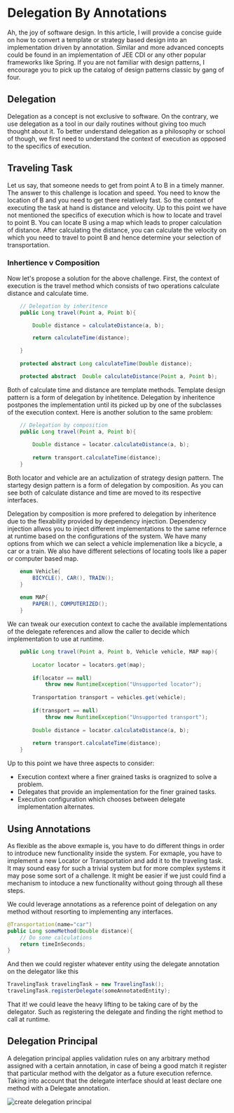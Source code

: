 # Delegation By Annotations

Ah, the joy of software design. In this article, I will provide a concise guide on how to convert a template or strategy based design into an implementation driven by annotation. Similar and more advanced concepts could be found in an implementation of JEE CDI or any other popular frameworks like Spring. If you are not familiar with design patterns, I encourage you to pick up the catalog of design patterns classic by gang of four.

## Delegation

Delegation as a concept is not exclusive to software. On the contrary, we use delegation as a tool in our daily routines without giving too much thought about it. To better understand delegation as a philosophy or school of though, we first need to understand the context of execution as opposed to the specifics of execution. 

## Traveling Task

Let us say, that someone needs to get from point A to B in a timely manner. The answer to this challenge is location and speed. You need to know the location of B and you need to get there relatively fast. So the context of executing the task at hand is distance and velocity. Up to this point we have not mentioned the specifics of execution which is how to locate and travel to point B. You can locate B using a map which leads to proper calculation of distance. After calculating the distance, you can calculate the velocity on which you need to travel to point B and hence determine your selection of transportation.

### Inhertience v Composition

Now let's propose a solution for the above challenge. First, the context of execution is the travel method which consists of two operations calculate distance and calculate time. 

```java
	// Delegation by inheritence
	public Long travel(Point a, Point b){

		Double distance = calculateDistance(a, b);

		return calculateTime(distance);

	}
	
	protected abstract Long calculateTime(Double distance);

	protected abstract  Double calculateDistance(Point a, Point b);
```
Both of calculate time and distance are template methods. Template design pattern is a form of delegation by inhetitence. Delegation by inheritence postpones the implementation until its picked up by one of the subclasses of the execution context. Here is another solution to the same problem:

```java
	// Delegation by composition
	public Long travel(Point a, Point b){
		 
		Double distance = locator.calculateDistance(a, b);
		
		return transport.calculateTime(distance);
	}
```

Both locator and vehicle are an actulization of strategy design pattern. The startegy design pattern is a form of delegation by composition. As you can see both of calculate distance and time are moved to its respective interfaces. 

Delegation by composition is more prefered to delegation by inheritence due to the flexability provided by dependency injection. Dependency injection allwos you to inject different implementations to the same refernce at runtime based on the configurations of the system. We have many options from which we can select a vehicle implemenation like a bicycle, a car or a train. We also have different selections of locating tools like a paper or computer based map.

```java
	enum Vehicle{
		BICYCLE(), CAR(), TRAIN();
	}
	
	enum MAP{
		PAPER(), COMPUTERIZED();
	}
```
We can tweak our execution context to cache the available implementations of the delegate references and allow the caller to decide which implementation to use at runtime.

```java
	public Long travel(Point a, Point b, Vehicle vehicle, MAP map){
		
		Locator locator = locators.get(map);
		
		if(locator == null)
			throw new RuntimeException("Unsupported locator");
		
		Transportation transport = vehicles.get(vehicle);
		
		if(transport == null)
			throw new RuntimeException("Unsupported transport");
		
		Double distance = locator.calculateDistance(a, b);
		
		return transport.calculateTime(distance);
	}
```
Up to this point we have three aspects to consider:
- Execution context where a finer grained tasks is oragnized to solve a problem.
- Delegates that provide an implementation for the finer grained tasks.
- Execution configuration which chooses between delegate implementation alternates.  

## Using Annotations
As flexible as the above exmaple is, you have to do different things in order to introduce new functionality inside the system. For exmaple, you have to implement a new Locator or Transportation and add it to the traveling task. It may sound easy for such a trivial system but for more complex systems it may pose some sort of a challenge. It might be easier if we just could find a mechanism to intoduce a new functionality without going through all these steps. 

We could leverage annotations as a reference point of delegation on any method without resorting to implementing any interfaces.
```java
@Transportation(name="car")
public Long someMethod(Double distance){
	// Do some calculations
	return timeInSeconds;
}
```
And then we could register whatever entity using the delegate annotation on the delegator like this

```java
TravelingTask travelingTask = new TravelingTask();
travelingTask.registerDelegate(someAnnotatedEntity);
```
That it! we could leave the heavy lifting to be taking care of by the delegator. Such as registering the delegate and finding the right method to call at runtime.

## Delegation Principal 

A delegation principal applies validation rules on any arbitrary method assigned with a certain annotation, in case of being a good match it register that particular method with the delgator as a future execution refernce. Taking into account that the delegate interface should at least declare one method with a Delegate annotation.

![create delegation principal](https://cloud.githubusercontent.com/assets/6278849/7410334/1be9d0d0-ef2e-11e4-9652-1a23fae3fd49.jpg)
